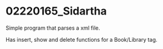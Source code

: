 # 02220165_Sidartha

Simple program that parses a xml file. 


Has insert, show and delete functions for a Book/Library tag. 